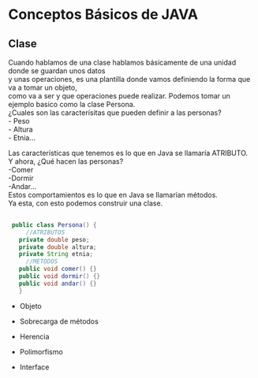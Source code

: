   Conceptos Básicos de JAVA
  ======
  
   Clase
   ------
   
   Cuando hablamos de una clase hablamos básicamente de una unidad donde se guardan unos datos   
   y unas operaciones, es una plantilla donde vamos definiendo la forma que va a tomar un objeto,  
   como va a ser y que operaciones puede realizar. 
   Podemos tomar un ejemplo basico como la clase Persona.  
   ¿Cuales son las caracterísitas que pueden definir a las personas?  
    - Peso  
    - Altura   
    - Etnia...  
    
   Las características que tenemos es lo que en Java se llamaría ATRIBUTO.  
   Y ahora, ¿Qué hacen las personas?  
    -Comer  
    -Dormir  
    -Andar...  
    Estos comportamientos es lo que en Java se llamarían métodos.  
    Ya esta, con esto podemos construir una clase.
   
   ```java
    
    public class Persona() {
        //ATRIBUTOS
      private double peso;
      private double altura;
      private String etnia;
        //METODOS
      public void comer() {}
      public void dormir() {}
      public void andar() {}
      }
```
       
  - Objeto
  
  - Sobrecarga de métodos
  
  - Herencia
  
  - Polimorfismo
  
  - Interface




